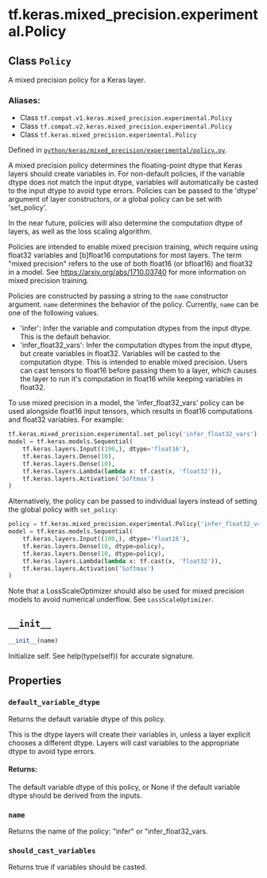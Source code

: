 <div itemscope itemtype="http://developers.google.com/ReferenceObject">
<meta itemprop="name" content="tf.keras.mixed_precision.experimental.Policy" />
<meta itemprop="path" content="Stable" />
<meta itemprop="property" content="default_variable_dtype"/>
<meta itemprop="property" content="name"/>
<meta itemprop="property" content="should_cast_variables"/>
<meta itemprop="property" content="__init__"/>
</div>

# tf.keras.mixed_precision.experimental.Policy

## Class `Policy`

A mixed precision policy for a Keras layer.



### Aliases:

* Class `tf.compat.v1.keras.mixed_precision.experimental.Policy`
* Class `tf.compat.v2.keras.mixed_precision.experimental.Policy`
* Class `tf.keras.mixed_precision.experimental.Policy`



Defined in [`python/keras/mixed_precision/experimental/policy.py`](/code/stable/tensorflow/python/keras/mixed_precision/experimental/policy.py).

<!-- Placeholder for "Used in" -->

A mixed precision policy determines the floating-point dtype that Keras layers
should create variables in. For non-default policies, if the variable dtype
does not match the input dtype, variables will automatically be casted to the
input dtype to avoid type errors. Policies can be passed to the 'dtype'
argument of layer constructors, or a global policy can be set with
'set_policy'.

In the near future, policies will also determine the computation dtype of
layers, as well as the loss scaling algorithm.

Policies are intended to enable mixed precision training, which require using
float32 variables and [b]float16 computations for most layers. The term "mixed
precision" refers to the use of both float16 (or bfloat16) and float32 in a
model. See https://arxiv.org/abs/1710.03740 for more information on mixed
precision training.

Policies are constructed by passing a string to the `name` constructor
argument. `name` determines the behavior of the policy. Currently, `name` can
be one of the following values.

  * 'infer': Infer the variable and computation dtypes from the input dtype.
    This is the default behavior.
  * 'infer_float32_vars': Infer the computation dtypes from the input
    dtype, but create variables in float32. Variables will be casted to the
    computation dtype. This is intended to enable mixed precision. Users can
    cast tensors to float16 before passing them to a layer, which causes the
    layer to run it's computation in float16 while keeping variables in
    float32.

To use mixed precision in a model, the 'infer_float32_vars' policy can be used
alongside float16 input tensors, which results in float16 computations and
float32 variables. For example:

```python
tf.keras.mixed_precision.experimental.set_policy('infer_float32_vars')
model = tf.keras.models.Sequential(
    tf.keras.layers.Input((100,), dtype='float16'),
    tf.keras.layers.Dense(10),
    tf.keras.layers.Dense(10),
    tf.keras.layers.Lambda(lambda x: tf.cast(x, 'float32')),
    tf.keras.layers.Activation('Softmax')
)
```

Alternatively, the policy can be passed to individual layers instead of
setting the global policy with `set_policy`:

```python
policy = tf.keras.mixed_precision.experimental.Policy('infer_float32_vars')
model = tf.keras.models.Sequential(
    tf.keras.layers.Input((100,), dtype='float16'),
    tf.keras.layers.Dense(10, dtype=policy),
    tf.keras.layers.Dense(10, dtype=policy),
    tf.keras.layers.Lambda(lambda x: tf.cast(x, 'float32')),
    tf.keras.layers.Activation('Softmax')
)
```

Note that a LossScaleOptimizer should also be used for mixed precision models
to avoid numerical underflow. See `LossScaleOptimizer`.

<h2 id="__init__"><code>__init__</code></h2>

``` python
__init__(name)
```

Initialize self.  See help(type(self)) for accurate signature.




## Properties

<h3 id="default_variable_dtype"><code>default_variable_dtype</code></h3>

Returns the default variable dtype of this policy.

This is the dtype layers will create their variables in, unless a layer
explicit chooses a different dtype. Layers will cast variables to the
appropriate dtype to avoid type errors.

#### Returns:

The default variable dtype of this policy, or None if the default variable
dtype should be derived from the inputs.


<h3 id="name"><code>name</code></h3>

Returns the name of the policy: "infer" or "infer_float32_vars.


<h3 id="should_cast_variables"><code>should_cast_variables</code></h3>

Returns true if variables should be casted.




